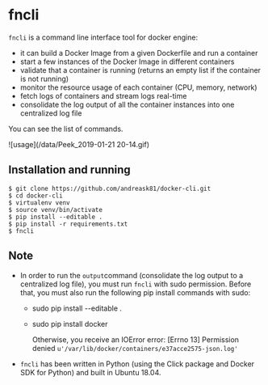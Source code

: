 # fncli

`fncli` is a command line interface tool for docker engine:
 * it can build a Docker Image from a given Dockerfile and run a container
 * start a few instances of the Docker Image in different containers
 * validate that a container is running (returns an empty list if the container is not running)
 * monitor the resource usage of each container (CPU, memory, network)
 * fetch logs of containers and stream logs real-time
 * consolidate the log output of all the container instances into one centralized log file

 You can see the list of commands.

 ![usage](/data/Peek_2019-01-21 20-14.gif)

## Installation and running ##

```
$ git clone https://github.com/andreask81/docker-cli.git
$ cd docker-cli
$ virtualenv venv
$ source venv/bin/activate
$ pip install --editable .
$ pip install -r requirements.txt
$ fncli
```

## Note ##
* In order to run the `output`command (consolidate the log output to a centralized log file),
you must run `fncli` with sudo permission.
  Before that, you must also run the following pip install commands with sudo:
  * sudo pip install --editable .
  * sudo pip install docker

    Otherwise, you receive an IOError error: [Errno 13] Permission denied `u'/var/lib/docker/containers/e37acce2575-json.log'`

* `fncli` has been written in Python (using the Click package and Docker SDK for Python) and built in Ubuntu 18.04.
